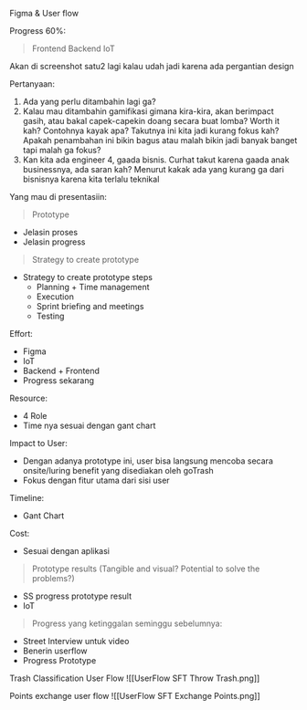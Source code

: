 Figma & User flow


Progress 60%:
> Frontend 
> Backend 
> IoT

Akan di screenshot satu2 lagi kalau udah jadi karena ada pergantian design

Pertanyaan:
1. Ada yang perlu ditambahin lagi ga?
2. Kalau mau ditambahin gamifikasi gimana kira-kira, akan berimpact gasih, atau bakal capek-capekin doang secara buat lomba? Worth it kah? Contohnya kayak apa? 
Takutnya ini kita jadi kurang fokus kah? Apakah penambahan ini bikin bagus atau malah bikin jadi banyak banget tapi malah ga fokus? 
3. Kan kita ada engineer 4, gaada bisnis. Curhat takut karena gaada anak businessnya, ada saran kah? Menurut kakak ada yang kurang ga dari bisnisnya karena kita terlalu teknikal


Yang mau di presentasiin:
> Prototype
  - Jelasin proses
  - Jelasin progress

> Strategy to create prototype
  - Strategy to create prototype steps
     - Planning + Time management
     - Execution
     - Sprint briefing and meetings
     - Testing

Effort: 
 - Figma
 - IoT
 - Backend + Frontend
 - Progress sekarang

Resource: 
  - 4 Role
  - Time nya sesuai dengan gant chart

Impact to User:
  - Dengan adanya prototype ini, user bisa langsung mencoba secara onsite/luring benefit yang disediakan oleh goTrash
  - Fokus dengan fitur utama dari sisi user

Timeline:
  - Gant Chart

Cost: 
  - Sesuai dengan aplikasi

> Prototype results (Tangible and visual? Potential to solve the problems?)
  - SS progress prototype result
  - IoT

> Progress yang ketinggalan seminggu sebelumnya:
  - Street Interview untuk video
  - Benerin userflow
  - Progress Prototype

Trash Classification User Flow
![[UserFlow SFT Throw Trash.png]]

Points exchange user flow
![[UserFlow SFT Exchange Points.png]]